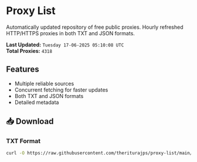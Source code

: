 # Proxy List

Automatically updated repository of free public proxies. Hourly refreshed HTTP/HTTPS proxies in both TXT and JSON formats.

**Last Updated:** `Tuesday 17-06-2025 05:10:08 UTC`  
**Total Proxies:** `4318`

## Features
- Multiple reliable sources
- Concurrent fetching for faster updates
- Both TXT and JSON formats
- Detailed metadata

## 📥 Download

### TXT Format
```bash
curl -O https://raw.githubusercontent.com/theriturajps/proxy-list/main/proxies.txt
